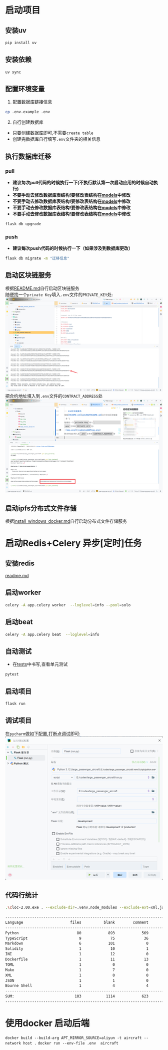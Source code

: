 # 启动项目

## 安装uv

```bash
pip install uv 
```

## 安装依赖

```bash
uv sync 
```

## 配置环境变量

1. 配置数据库链接信息

```bash
cp .env.example .env
```

2. 自行创建数据库

- 只要创建数据库即可,不需要`create table`
- 创建完数据库自行填写`.env`文件夹的相关信息

## 执行数据库迁移
### pull
- **建议每次pull代码的时候执行一下(不执行默认第一次启动应用的时候自动执行)**  
- **不要手动去修改数据库表结构!要修改表结构在[models](app%2Fmodels)中修改**
- **不要手动去修改数据库表结构!要修改表结构在[models](app%2Fmodels)中修改**
- **不要手动去修改数据库表结构!要修改表结构在[models](app%2Fmodels)中修改**
- **不要手动去修改数据库表结构!要修改表结构在[models](app%2Fmodels)中修改**

```bash
flask db upgrade 
```
### push
- **建议每次push代码的时候执行一下（如果涉及到数据库更改）**

```bash
flask db migrate -m "迁移信息" 
```

## 启动区块链服务
根据[README.md](web3%2FREADME.md)自行启动区块链服务 \
随便找一个`private Key`填入`.env`文件的`PRIVATE_KEY`处:
![img.png](readmeimg%2Fimg.png) 
把合约地址填入到`.env`文件的`CONTRACT_ADDRESS`处
![img1.png](readmeimg%2Fimg1.png)
## 启动ipfs分布式文件存储
根据[install_windows_docker.md](docker%2Fmiddleware%2Fipfs%2Finstall_windows_docker.md)自行启动分布式文件存储服务


# 启动Redis+Celery 异步[定时]任务
## 安装redis
[readme.md](docker%2Fmiddleware%2Fredis%2Freadme.md)
## 启动worker
```bash
celery -A app.celery worker  --loglevel=info --pool=solo
```
## 启动beat
```bash
celery -A app.celery beat  --loglevel=info
```

## 自动测试

- 在[tests](tests)中书写,查看单元测试
```bash
pytest 
```

## 启动项目
```bash
flask run
```
## 调试项目
在`pycharm`做如下配置,打断点调试即可:
![img_1.png](readmeimg%2Fimg_1.png)

## 代码行统计
```bash
.\cloc-2.00.exe . --exclude-dir=.venv,node_modules --exclude-ext=xml,json
```
```markdown
-------------------------------------------------------------------------------
Language                     files          blank        comment           code
-------------------------------------------------------------------------------
Python                          80            893            569           5070
TypeScript                       9             75             36            712
Markdown                         6            101              0            407
Solidity                         1             10              1             42
INI                              1             12              0             38
Dockerfile                       1             11             13             32
TOML                             1              0              0             22
Mako                             1              7              0             17
XML                              1              0              0             10
JSON                             1              1              0              7
Bourne Shell                     1              4              4              5
-------------------------------------------------------------------------------
SUM:                           103           1114            623           6362
-------------------------------------------------------------------------------
```

# 使用docker 启动后端
`docker build --build-arg APT_MIRROR_SOURCE=aliyun -t aircraft --network host .`
`docker run --env-file .env  aircraft `